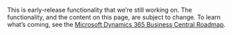 ﻿This is early-release functionality that we’re still working on. The functionality, and the content on this page, are subject to change. To learn what’s coming, see the [Microsoft Dynamics 365 Business Central Roadmap](https://go.microsoft.com/fwlink/?linkid=842139).